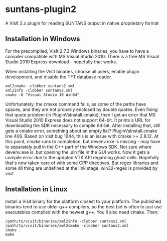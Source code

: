 suntans-plugin2
===============

A VisIt 2.x plugin for reading SUNTANS output in native proprietary format

Installation in Windows
--

For the precompiled, VisIt 2.7.3 Windows binaries, you have to have a compiler 
compatible with MS Visual Studio 2010.  There is a free MS Visual Studio 2010 Express
download - hopefully that works.

When installing the VisIt binaries, choose all users, enable plugin development,
and disable the TFT database reader.

    xml2cmake -clobber suntans2.xml
    xml2info -clobber suntans2.xml
    cmake -G "Visual Studio 10 Win64"
    
Unfortunately, the cmake command fails, as some of the paths have spaces, and
they are not properly enclosed by double quotes.  Even fixing that quote problem
(in PluginVsInstall.cmake), then I get an error that MS Visual Studio 2010 Express
does not support 64-bit.  It prints a URL for downloading the SDK necessary to
compile 64-bit.  After installing that, still gets a cmake error, something about
an empty list? PluginVsInstall.cmake line 406.  Based on visit bug 1644, this
is an issue with cmake >= 2.8.12.  At this point, cmake runs to completion, 
but devenv.exe is missing - may have to separately pull in the C++ part of
the Windows SDK.  Not sure where devenv.exe is, but opening the .sln file 
in the GUI works.  Now it gets a compile error due to the updated VTK API
regarding ghost cells.  Hopefully that's now taken care of with some 
CPP directives.  But regex libraries and some dll thing are undefined at the
link stage.  win32-regex is provided by visit.

Installation in Linux
----

Install a Visit binary for the platform closest to your platform.  The published
binaries tend to use older g++ compilers, so the best bet is often to just use executables
compiled with the newest g++.  You'll also need cmake.  Then:

    /path/to/visit/binaries/xml2info -clobber suntans2.xml
    /path/to/visit/binaries/xml2cmake -clobber suntans2.xml
    cmake .
    make
  
